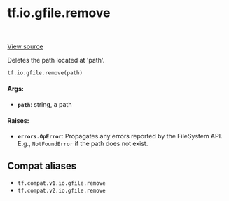 <div itemscope itemtype="http://developers.google.com/ReferenceObject">
<meta itemprop="name" content="tf.io.gfile.remove" />
<meta itemprop="path" content="Stable" />
</div>

# tf.io.gfile.remove

<!-- Insert buttons and diff -->

<table class="tfo-notebook-buttons tfo-api" align="left">
</table>

<a target="_blank" href="/code/stable/tensorflow/python/lib/io/file_io.py">View source</a>



Deletes the path located at 'path'.

``` python
tf.io.gfile.remove(path)
```



<!-- Placeholder for "Used in" -->


#### Args:


* <b>`path`</b>: string, a path


#### Raises:


* <b>`errors.OpError`</b>: Propagates any errors reported by the FileSystem API.  E.g.,
`NotFoundError` if the path does not exist.

## Compat aliases

* `tf.compat.v1.io.gfile.remove`
* `tf.compat.v2.io.gfile.remove`

